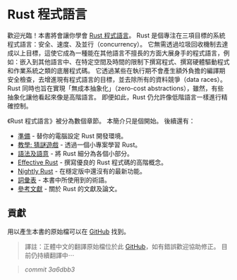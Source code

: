 # Rust 程式語言

歡迎光臨！本書將會讓你學會 [Rust 程式語言][rust]。
Rust 是個專注在三項目標的系統程式語言：安全、速度、及並行（concurrency）。
它無需透過垃圾回收機制去達成以上目標，這使它成為一種能在其他語言不擅長的方面大展身手的程式語言，例如：嵌入到其他語言中、在特定空間及時間的限制下撰寫程式、撰寫硬體驅動程式和作業系統之類的底層程式碼。
它透過某些在執行期不會產生額外負擔的編譯期安全檢查，去增進現有程式語言的目標，並去除所有的資料競爭（data races）。
Rust 同時也旨在實現「無成本抽象化」（zero-cost abstractions），雖然，有些抽象化讓他看起來像是高階語言。
即便如此，Rust 仍允許像低階語言一樣進行精確控制。

[rust]: https://www.rust-lang.org

《Rust 程式語言》被分為數個章節。
本簡介只是個開始。
後續還有：

* [準備][gs] - 替你的電腦設定 Rust 開發環境。
* [教學: 猜謎遊戲][gg] - 透過一個小專案學習 Rust。
* [語法及語意][ss] - 將 Rust 細分為各個小部分。
* [Effective Rust][er] - 撰寫優良的 Rust 程式碼的高階概念。
* [Nightly Rust][nr] - 在穩定版中還沒有的最新功能。
* [詞彙表][gl] - 本書中所使用到的術語。
* [參考文獻][bi] - 關於 Rust 的文獻及論文。

[gs]: getting-started.html
[gg]: guessing-game.html
[er]: effective-rust.html
[ss]: syntax-and-semantics.html
[nr]: nightly-rust.html
[gl]: glossary.html
[bi]: bibliography.html

## 貢獻

用以產生本書的原始檔可以在 [GitHub][book] 找到。

[book]: https://github.com/rust-lang/rust/tree/master/src/doc/book

> 譯註：正體中文的翻譯原始檔位於此 [GitHub][book-zh-TW]，如有錯誤歡迎協助修正。
> 目前仍持續翻譯中⋯

[book-zh-TW]: https://github.com/askeing/rust-book


> *commit 3a6dbb3*
